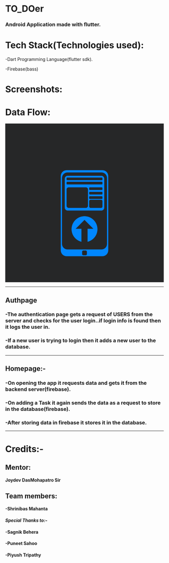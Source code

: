 #  TO_DOer

###  Android Application made with flutter.

#  Tech Stack(Technologies used):
 -Dart Programming Language(flutter sdk).
 
 -Firebase(bass)
# Screenshots:






# Data Flow:
<img  align="center" src = "https://github.com/2k4sm/TO_DOer/blob/main/dataflow.gif">

---
## Authpage

### -The authentication page gets a request of USERS from the server and checks for the user login..if login info is found then it logs the user in.
### -If a new user is trying to login then it adds a new user to the database.
---
## Homepage:-

### -On opening the app it requests data and gets it from the backend server(firebase).

### -On adding a Task it again sends the data as a request to store  in the database(firebase).

### -After storing data in firebase it stores it in the database. 
---
# Credits:-

## Mentor:
 #### Joydev DasMohapatro Sir

## Team members:
 #### -Shrinibas Mahanta
 #### <em><strong>Special Thanks to:-</strong></em>
 #### -Sagnik Behera
 #### -Puneet Sahoo
 #### -Piyush Tripathy



